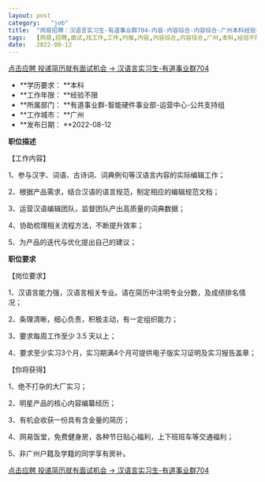 ```yaml
---
layout:	post
category:	"job"
title:	"网易招聘：汉语言实习生-有道事业群704-内容-内容综合-内容综合-广州本科经验不限"
tags:	[网易,招聘,面试,找工作,工作,内推,内容,内容综合,内容综合,广州,本科,经验不限]
date:	2022-08-12
---
```


[点击应聘 投递简历就有面试机会 ->  汉语言实习生-有道事业群704](http://mobile.bole.netease.com/bole/boleDetail?id=38144&employeeId=346f03c3cda5f04c&key=all)



- **学历要求： **本科
- **工作年限： **经验不限
- **所属部门： **有道事业群-智能硬件事业部-运营中心-公共支持组
- **工作城市： **广州
- **发布日期： **2022-08-12



**职位描述**

【工作内容】

1、参与汉字、词语、古诗词、词典例句等汉语言内容的实际编辑工作；

2、根据产品需求，结合汉语的语言规范，制定相应的编辑规范文档；

3、运营汉语编辑团队，监督团队产出高质量的词典数据；

4、协助梳理相关流程方法，不断提升效率；

5、为产品的迭代与优化提出自己的建议；



**职位要求**

【岗位要求】

1、汉语言能力强，汉语言相关专业。请在简历中注明专业分数，及成绩排名情况；

2、条理清晰，细心负责，积极主动，有一定组织能力；

3、要求每周工作至少 3.5 天以上；

4、要求至少实习3个月，实习期满4个月可提供电子版实习证明及实习报告盖章；

【你将获得】

1、绝不打杂的大厂实习； 

2、明星产品的核心内容编纂经历； 

3、有机会收获一份具有含金量的简历； 

4、网易饭堂，免费健身房，各种节日贴心福利，上下班班车等交通福利；

5、非广州户籍及学籍的同学享有房补。



[点击应聘 投递简历就有面试机会 ->  汉语言实习生-有道事业群704](http://mobile.bole.netease.com/bole/boleDetail?id=38144&employeeId=346f03c3cda5f04c&key=all)